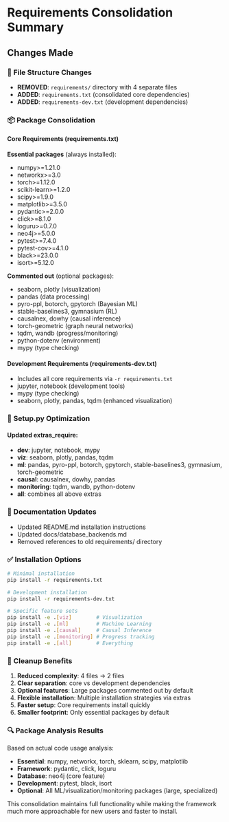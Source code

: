 # Requirements Consolidation Summary

## Changes Made

### 📁 File Structure Changes
- **REMOVED**: `requirements/` directory with 4 separate files
- **ADDED**: `requirements.txt` (consolidated core dependencies)
- **ADDED**: `requirements-dev.txt` (development dependencies)

### 📦 Package Consolidation

#### Core Requirements (requirements.txt)
**Essential packages** (always installed):
- numpy>=1.21.0
- networkx>=3.0
- torch>=1.12.0
- scikit-learn>=1.2.0
- scipy>=1.9.0
- matplotlib>=3.5.0
- pydantic>=2.0.0
- click>=8.1.0
- loguru>=0.7.0
- neo4j>=5.0.0
- pytest>=7.4.0
- pytest-cov>=4.1.0
- black>=23.0.0
- isort>=5.12.0

**Commented out** (optional packages):
- seaborn, plotly (visualization)
- pandas (data processing)
- pyro-ppl, botorch, gpytorch (Bayesian ML)
- stable-baselines3, gymnasium (RL)
- causalnex, dowhy (causal inference)
- torch-geometric (graph neural networks)
- tqdm, wandb (progress/monitoring)
- python-dotenv (environment)
- mypy (type checking)

#### Development Requirements (requirements-dev.txt)
- Includes all core requirements via `-r requirements.txt`
- jupyter, notebook (development tools)
- mypy (type checking)
- seaborn, plotly, pandas, tqdm (enhanced visualization)

### 🎯 Setup.py Optimization

#### Updated extras_require:
- **dev**: jupyter, notebook, mypy
- **viz**: seaborn, plotly, pandas, tqdm
- **ml**: pandas, pyro-ppl, botorch, gpytorch, stable-baselines3, gymnasium, torch-geometric
- **causal**: causalnex, dowhy, pandas
- **monitoring**: tqdm, wandb, python-dotenv
- **all**: combines all above extras

### 📖 Documentation Updates
- Updated README.md installation instructions
- Updated docs/database_backends.md
- Removed references to old requirements/ directory

### ✅ Installation Options

```bash
# Minimal installation
pip install -r requirements.txt

# Development installation
pip install -r requirements-dev.txt

# Specific feature sets
pip install -e .[viz]        # Visualization
pip install -e .[ml]         # Machine Learning
pip install -e .[causal]     # Causal Inference
pip install -e .[monitoring] # Progress tracking
pip install -e .[all]        # Everything
```

### 🧹 Cleanup Benefits
1. **Reduced complexity**: 4 files → 2 files
2. **Clear separation**: core vs development dependencies
3. **Optional features**: Large packages commented out by default
4. **Flexible installation**: Multiple installation strategies via extras
5. **Faster setup**: Core requirements install quickly
6. **Smaller footprint**: Only essential packages by default

### 🔍 Package Analysis Results
Based on actual code usage analysis:
- **Essential**: numpy, networkx, torch, sklearn, scipy, matplotlib
- **Framework**: pydantic, click, loguru
- **Database**: neo4j (core feature)
- **Development**: pytest, black, isort
- **Optional**: All ML/visualization/monitoring packages (large, specialized)

This consolidation maintains full functionality while making the framework much more approachable for new users and faster to install.
